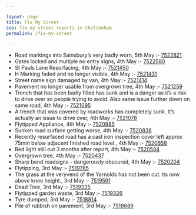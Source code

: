 ```yaml
---

layout: page
title: Fix My Street
seo: fix my street reports in Cheltenham
permalink: /fix-my-street

---
```


<!-- fix_marker starts -->

- Road markings into Sainsbury’s very badly worn, 5th May :- [7522821](https://www.fixmystreet.com/report/7522821)
- Gates locked and multiple no entry signs, 4th May :- [7522580](https://www.fixmystreet.com/report/7522580)
- St Pauls Lane Resurfacing, 4th May :- [7521450](https://www.fixmystreet.com/report/7521450)
- H Marking faded and no longer visible, 4th May :- [7521431](https://www.fixmystreet.com/report/7521431)
- Street name sign damaged by van, 4th May :- [7521414](https://www.fixmystreet.com/report/7521414)
- Pavement no longer usable from overgrown tree, 4th May :- [7521259](https://www.fixmystreet.com/report/7521259)
- Trench that has been badly filled has sunk and is a danger as it’s a risk to drive over so people trying to avoid. Also same issue further down on same road, 4th May :- [7521095](https://www.fixmystreet.com/report/7521095)
- A trench that was covered by roadworks has completely sunk. It’s actually an issue to drive over, 4th May :- [7521078](https://www.fixmystreet.com/report/7521078)
- Flytipped Appliance, 4th May :- [7520985](https://www.fixmystreet.com/report/7520985)
- Sunken road surface getting worse, 4th May :- [7520838](https://www.fixmystreet.com/report/7520838)
- Recently resurfaced road has a cast iron inspection cover left approx 75mm below adjacent finished road level., 4th May :- [7520658](https://www.fixmystreet.com/report/7520658)
- Red light still out 3 months after report, 4th May :- [7520584](https://www.fixmystreet.com/report/7520584)
- Overgrown tree, 4th May :- [7520437](https://www.fixmystreet.com/report/7520437)
- Sharp bend roadsigns - dangerously obscured, 4th May :- [7520204](https://www.fixmystreet.com/report/7520204)
- Flytipping, 3rd May :- [7519785](https://www.fixmystreet.com/report/7519785)
- The grass at the veryvend of the Yarnolds has not been cut. Its now above knee height., 3rd May :- [7519591](https://www.fixmystreet.com/report/7519591)
- Dead Tree, 3rd May :- [7519335](https://www.fixmystreet.com/report/7519335)
- Flytipped garden waste, 3rd May :- [7519326](https://www.fixmystreet.com/report/7519326)
- Tyre dumped, 3rd May :- [7518814](https://www.fixmystreet.com/report/7518814)
- Pile of rubbish on pavement, 3rd May :- [7518689](https://www.fixmystreet.com/report/7518689)

<!-- fix_marker ends -->